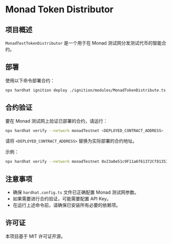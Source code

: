 # Monad Token Distributor

## 项目概述
`MonadTestTokenDistributor` 是一个用于在 Monad 测试网分发测试代币的智能合约。

## 部署
使用以下命令部署合约：

```sh
npx hardhat ignition deploy ./ignition/modules/MonadTokenDistribute.ts --network monadTestnet
```

## 合约验证
要在 Monad 测试网上验证已部署的合约，请运行：

```sh
npx hardhat verify --network monadTestnet <DEPLOYED_CONTRACT_ADDRESS>
```

请将 `<DEPLOYED_CONTRACT_ADDRESS>` 替换为实际部署的合约地址。

示例：

```sh
npx hardhat verify --network monadTestnet 0x23a0e51c9F11a6f61372Cf81353EC2a0DD9dbF47
```

## 注意事项
- 确保 `hardhat.config.ts` 文件已正确配置 Monad 测试网参数。
- 如果需要进行合约验证，可能需要配置 API Key。
- 在运行上述命令前，请确保已安装所有必要的依赖项。

## 许可证
本项目基于 MIT 许可证开源。

